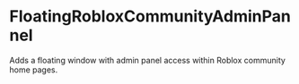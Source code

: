# FloatingRobloxCommunityAdminPannel
Adds a floating window with admin panel access within Roblox community home pages.
